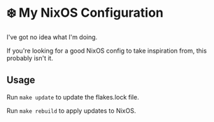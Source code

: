 # ❄️ My NixOS Configuration

I've got no idea what I'm doing.

If you're looking for a good NixOS config to take inspiration from, this probably isn't it.

## Usage

Run `make update` to update the flakes.lock file.

Run `make rebuild` to apply updates to NixOS.
